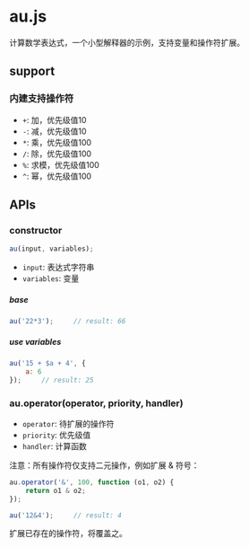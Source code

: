 # au.js

计算数学表达式，一个小型解释器的示例，支持变量和操作符扩展。

## support

### 内建支持操作符
 - `+`: 加，优先级值10
 - `-`: 减，优先级值10
 - `*`: 乘，优先级值100
 - `/`: 除，优先级值100
 - `%`: 求模，优先级值100
 - `^`: 幂，优先级值100

## APIs

### constructor

``` javascript
au(input, variables);
```

- `input`: 表达式字符串
- `variables`: 变量

##### base

``` javascript
au('22*3');     // result: 66
```

##### use variables

``` javascript
au('15 + $a + 4', {
    a: 6
});     // result: 25
```

### au.operator(operator, priority, handler)

- `operator`: 待扩展的操作符
- `priority`: 优先级值
- `handler`: 计算函数

注意：所有操作符仅支持二元操作，例如扩展 & 符号：
``` javascript
au.operator('&', 100, function (o1, o2) {
    return o1 & o2;
});

au('12&4');     // result: 4
```

扩展已存在的操作符，将覆盖之。